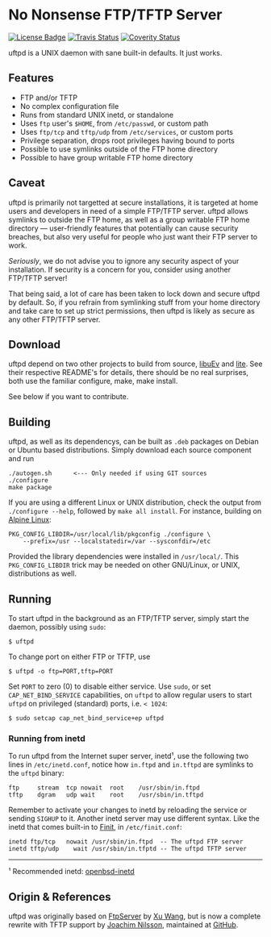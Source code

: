 No Nonsense FTP/TFTP Server
===========================
[![License Badge][]][License] [![Travis Status][]][Travis] [![Coverity Status][]][Coverity Scan]

uftpd is a UNIX daemon with sane built-in defaults.  It just works.


Features
--------

* FTP and/or TFTP
* No complex configuration file
* Runs from standard UNIX inetd, or standalone
* Uses `ftp` user's `$HOME`, from `/etc/passwd`, or custom path
* Uses `ftp/tcp` and `tftp/udp` from `/etc/services`, or custom ports
* Privilege separation, drops root privileges having bound to ports
* Possible to use symlinks outside of the FTP home directory
* Possible to have group writable FTP home directory


Caveat
------

uftpd is primarily not targetted at secure installations, it is targeted
at home users and developers in need of a simple FTP/TFTP server.  uftpd
allows symlinks to outside the FTP home, as well as a group writable FTP
home directory &mdash; user-friendly features that potentially can cause
security breaches, but also very useful for people who just want their
FTP server to work.

*Seriously*, we do not advise you to ignore any security aspect of your
installation.  If security is a concern for you, consider using another
FTP/TFTP server!

That being said, a lot of care has been taken to lock down and secure
uftpd by default.  So, if you refrain from symlinking stuff from your
home directory and take care to set up strict permissions, then uftpd is
likely as secure as any other FTP/TFTP server.


Download
--------

uftpd depend on two other projects to build from source, [libuEv][] and
[lite][].  See their respective README's for details, there should be no
real surprises, both use the familiar configure, make, make install.

See below if you want to contribute.


Building
--------

uftpd, as well as its dependencys, can be built as `.deb` packages on
Debian or Ubuntu based distributions.  Simply download each source
component and run

    ./autogen.sh      <--- Only needed if using GIT sources
    ./configure
    make package

If you are using a different Linux or UNIX distribution, check the
output from `./configure --help`, followed by `make all install`.
For instance, building on [Alpine Linux](https://alpinelinux.org/):

    PKG_CONFIG_LIBDIR=/usr/local/lib/pkgconfig ./configure \
	    --prefix=/usr --localstatedir=/var --sysconfdir=/etc

Provided the library dependencies were installed in `/usr/local/`.  This
`PKG_CONFIG_LIBDIR` trick may be needed on other GNU/Linux, or UNIX,
distributions as well.


Running
-------

To start uftpd in the background as an FTP/TFTP server, simply start the
daemon, possibly using `sudo`:

    $ uftpd

To change port on either FTP or TFTP, use

    $ uftpd -o ftp=PORT,tftp=PORT

Set `PORT` to zero (0) to disable either service.  Use `sudo`, or set
`CAP_NET_BIND_SERVICE` capabilities, on `uftpd` to allow regular users
to start `uftpd` on privileged (standard) ports, i.e. `< 1024`:

    $ sudo setcap cap_net_bind_service+ep uftpd

### Running from inetd ###

To run uftpd from the Internet super server, inetd¹, use the following
two lines in `/etc/inetd.conf`, notice how `in.ftpd` and `in.tftpd` are
symlinks to the `uftpd` binary:

    ftp     stream  tcp nowait  root    /usr/sbin/in.ftpd
    tftp    dgram   udp wait    root    /usr/sbin/in.tftpd

Remember to activate your changes to inetd by reloading the service or
sending `SIGHUP` to it.  Another inetd server may use different syntax.
Like the inetd that comes built-in to [Finit][], in `/etc/finit.conf`:

    inetd ftp/tcp   nowait /usr/sbin/in.ftpd  -- The uftpd FTP server
    inetd tftp/udp    wait /usr/sbin/in.tfptd -- The uftpd TFTP server

____
¹ Recommended inetd: [openbsd-inetd](apt:openbsd-inetd)


Origin & References
-------------------

uftpd was originally based on [FtpServer][] by [Xu Wang][], but is now a
complete rewrite with TFTP support by [Joachim Nilsson][], maintained at
[GitHub][].


[Joachim Nilsson]: http://troglobit.com
[the FTP]:         http://ftp.troglobit.com/uftpd/
[Xu Wang]:         https://github.com/xu-wang11/
[FtpServer]:       https://github.com/xu-wang11/FtpServer
[GitHub]:          https://github.com/troglobit/uftpd
[Finit]:           https://github.com/troglobit/finit
[lite]:            https://github.com/troglobit/libite
[libuEv]:          https://github.com/troglobit/libuev
[License]:         https://en.wikipedia.org/wiki/ISC_license
[License Badge]:   https://img.shields.io/badge/License-ISC-blue.svg
[Travis]:          https://travis-ci.org/troglobit/uftpd
[Travis Status]:   https://travis-ci.org/troglobit/uftpd.png?branch=master
[Coverity Scan]:   https://scan.coverity.com/projects/2947
[Coverity Status]: https://scan.coverity.com/projects/2947/badge.svg

<!--
  -- Local Variables:
  -- mode: markdown
  -- End:
  -->
